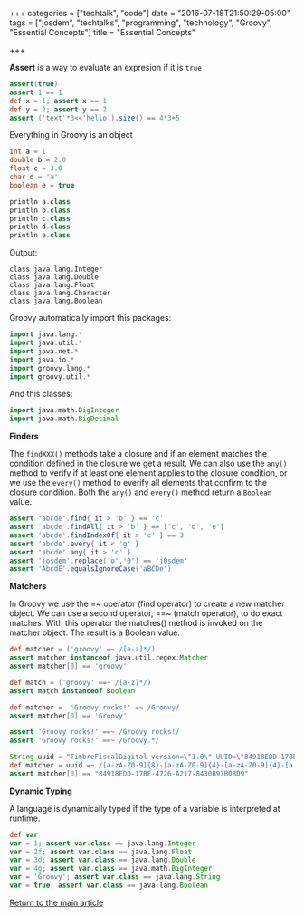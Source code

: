 +++
categories = ["techtalk", "code"]
date = "2016-07-18T21:50:29-05:00"
tags = ["josdem", "techtalks", "programming", "technology", "Groovy", "Essential Concepts"]
title = "Essential Concepts"

+++

**Assert** is a way to evaluate an expresion if it is `true`

```groovy
assert(true)
assert 1 == 1
def x = 1; assert x == 1
def y = 2; assert y == 2
assert ('text'*3<<'hello').size() == 4*3+5
```

Everything in Groovy is an object

```groovy
int a = 1
double b = 2.0
float c = 3.0
char d = 'a'
boolean e = true

println a.class
println b.class
println c.class
println d.class
println e.class
```

Output:

```
class java.lang.Integer
class java.lang.Double
class java.lang.Float
class java.lang.Character
class java.lang.Boolean
```

Groovy automatically import this packages:

```groovy
import java.lang.*
import java.util.*
import java.net.*
import java.io.*
import groovy.lang.*
import groovy.util.*
```

And this classes:

```groovy
import java.math.BigInteger
import java.math.BigDecimal
```

**Finders**

The `findXXX()` methods take a closure and if an element matches the condition defined in the closure we get a result. We can also use the `any()` method to verify if at least one element applies to the closure condition, or we use the `every()` method to everify all elements that confirm to the closure condition. Both the `any()` and `every()` method return a `Boolean` value.

```groovy
assert 'abcde'.find{ it > 'b' } == 'c'
assert 'abcde'.findAll{ it > 'b' } == ['c', 'd', 'e']
assert 'abcde'.findIndexOf{ it > 'c' } == 3
assert 'abcde'.every{ it < 'g' }
assert 'abcde'.any{ it > 'c' }
assert 'josdem'.replace('o','0') == 'j0sdem'
assert 'AbcdE'.equalsIgnoreCase('aBCDe')
```

**Matchers**

In Groovy we use the =~ operator (find operator) to create a new matcher object. We can use a second operator, ==~ (match operator), to do exact matches. With this operator the matches() method is invoked on the matcher object. The result is a Boolean value.

```groovy
def matcher = ('groovy' =~ /[a-z]*/)
assert matcher instanceof java.util.regex.Matcher
assert matcher[0] == 'groovy'

def match = ('groovy' ==~ /[a-z]*/)
assert match instanceof Boolean

def matcher =  'Groovy rocks!' =~ /Groovy/
assert matcher[0] == 'Groovy'

assert 'Groovy rocks!' ==~ /Groovy rocks!/
assert 'Groovy rocks!' ==~ /Groovy.*/

String uuid = "TimbreFiscalDigital version=\"1.0\" UUID=\"84918EDD-17BE-4726-A217-8430B97B0BD9\" FechaTimbrado=\"2016-04-05T14:48:40\" selloCFD=\"Rgk8ofr4Ud35k2=\" selloSAT=\"z9DT2PLPg9Kg="
def matcher = uuid =~ /[a-zA-Z0-9]{8}-[a-zA-Z0-9]{4}-[a-zA-Z0-9]{4}-[a-zA-Z0-9]{4}-[a-zA-Z0-9]{12}/
assert matcher[0] == "84918EDD-17BE-4726-A217-8430B97B0BD9"
```

**Dynamic Typing**

A language is dynamically typed if the type of a variable is interpreted at runtime.

```groovy
def var
var = 1; assert var.class == java.lang.Integer
var = 2f; assert var.class == java.lang.Float
var = 3d; assert var.class == java.lang.Double
var = 4g; assert var.class == java.math.BigInteger
var = 'Groovy'; assert var.class == java.lang.String
var = true; assert var.class == java.lang.Boolean
```

[Return to the main article](/techtalk/groovy)
